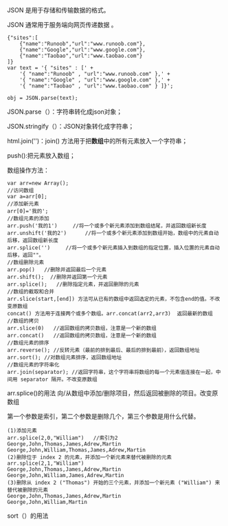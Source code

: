 JSON 是用于存储和传输数据的格式。

JSON 通常用于服务端向网页传递数据 。

```
{"sites":[
    {"name":"Runoob","url":"www.runoob.com"},
    {"name":"Google","url":"www.google.com"},
    {"name":"Taobao","url":"www.taobao.com"}
]}
var text = '{ "sites" : [' +
    '{ "name":"Runoob" , "url":"www.runoob.com" },' +
    '{ "name":"Google" , "url":"www.google.com" },' +
    '{ "name":"Taobao" , "url":"www.taobao.com" } ]}';

obj = JSON.parse(text);
```

JSON.parse（）：字符串转化成json对象；

JSON.stringify（）：JSON对象转化成字符串；

html.join\(''\)：join\(\) 方法用于把**数组**中的所有元素放入一个字符串；

push\(\):把元素放入数组；

数组操作方法：

```
var arr=new Array();
//访问数组
var a=arr[0];
//添加新元素
arr[0]='我的';
//数组元素的添加
arr.push('我的1')     //将一个或多个新元素添加到数组结尾，并返回数组新长度
arr.unshift('我的2')      //将一个或多个新元素添加到数组开始，数组中的元素自动后移，返回数组新长度
arr.splice('')     //将一个或多个新元素插入到数组的指定位置，插入位置的元素自动后移，返回""。
//数组删除元素
arr.pop()   //删除并返回最后一个元素
arr.shift();  //删除并返回第一个元素
arr.splice();   //删除指定元素，并返回删除的元素
//数组的截取和合并
arr.slice(start,[end]) 方法可从已有的数组中返回选定的元素，不包含end的值。不改变原数组
concat() 方法用于连接两个或多个数组。arr.concat(arr2,arr3)  返回最新的数组
//数组的拷贝
arr.slice(0)   //返回数组的拷贝数组，注意是一个新的数组
arr.concat()   //返回数组的拷贝数组，注意是一个新的数组
//数组元素的排序
arr.reverse(); //反转元素（最前的排到最后、最后的排到最前），返回数组地址
arr.sort(); //对数组元素排序，返回数组地址
//数组元素的字符串化
arr.join(separator); //返回字符串，这个字符串将数组的每一个元素值连接在一起，中间用 separator 隔开。不改变原数组
```

arr.splice\(\)的用法   向/从数组中添加/删除项目，然后返回被删除的项目。改变原数组

第一个参数是索引，第二个参数是删除几个，第三个参数是用什么代替。

```
(1)添加元素
arr.splice(2,0,"William")   //索引为2
George,John,Thomas,James,Adrew,Martin
George,John,William,Thomas,James,Adrew,Martin
(2)删除位于 index 2 的元素，并添加一个新元素来替代被删除的元素
arr.splice(2,1,"William")
George,John,Thomas,James,Adrew,Martin
George,John,William,James,Adrew,Martin
(3)删除从 index 2 ("Thomas") 开始的三个元素，并添加一个新元素 ("William") 来替代被删除的元素
George,John,Thomas,James,Adrew,Martin
George,John,William,Martin
```

sort（）的用法

```



```



